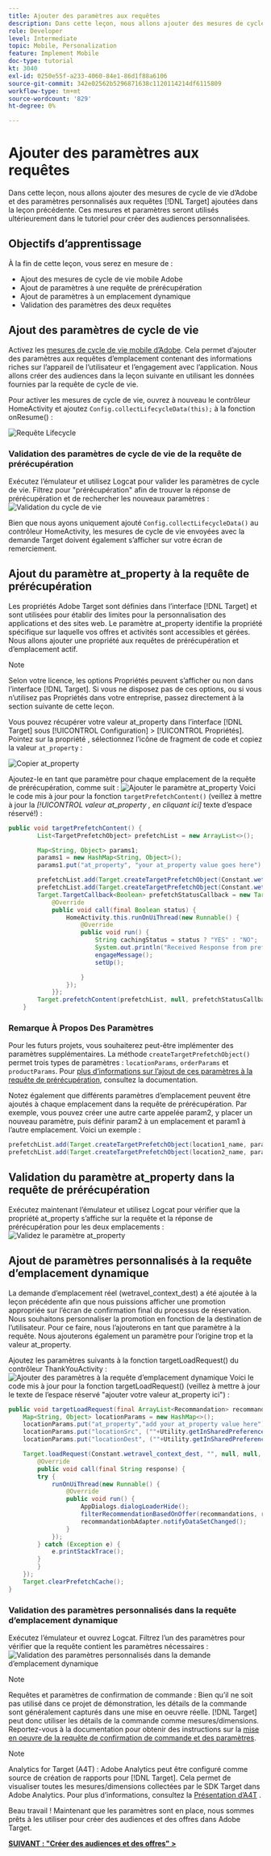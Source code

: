 ```yaml
---
title: Ajouter des paramètres aux requêtes
description: Dans cette leçon, nous allons ajouter des mesures de cycle de vie d’Adobe et des paramètres personnalisés aux requêtes Target ajoutées dans la leçon précédente. Ces mesures et paramètres seront utilisés ultérieurement dans le tutoriel pour créer des audiences personnalisées.
role: Developer
level: Intermediate
topic: Mobile, Personalization
feature: Implement Mobile
doc-type: tutorial
kt: 3040
exl-id: 0250e55f-a233-4060-84e1-86d1f88a6106
source-git-commit: 342e02562b5296871638c1120114214df6115809
workflow-type: tm+mt
source-wordcount: '829'
ht-degree: 0%

---
```


# Ajouter des paramètres aux requêtes

Dans cette leçon, nous allons ajouter des mesures de cycle de vie d’Adobe et des paramètres personnalisés aux requêtes [!DNL Target] ajoutées dans la leçon précédente. Ces mesures et paramètres seront utilisés ultérieurement dans le tutoriel pour créer des audiences personnalisées.

## Objectifs d’apprentissage

À la fin de cette leçon, vous serez en mesure de :

* Ajout des mesures de cycle de vie mobile Adobe
* Ajout de paramètres à une requête de prérécupération
* Ajout de paramètres à un emplacement dynamique
* Validation des paramètres des deux requêtes

## Ajout des paramètres de cycle de vie

Activez les [mesures de cycle de vie mobile d’Adobe](https://experienceleague.adobe.com/docs/mobile-services/android/metrics.html?lang=en). Cela permet d’ajouter des paramètres aux requêtes d’emplacement contenant des informations riches sur l’appareil de l’utilisateur et l’engagement avec l’application. Nous allons créer des audiences dans la leçon suivante en utilisant les données fournies par la requête de cycle de vie.

Pour activer les mesures de cycle de vie, ouvrez à nouveau le contrôleur HomeActivity et ajoutez `Config.collectLifecycleData(this);` à la fonction onResume() :

![Requête Lifecycle](assets/lifecycle_code.jpg)

### Validation des paramètres de cycle de vie de la requête de prérécupération

Exécutez l’émulateur et utilisez Logcat pour valider les paramètres de cycle de vie. Filtrez pour &quot;prérécupération&quot; afin de trouver la réponse de prérécupération et de rechercher les nouveaux paramètres :
![Validation du cycle de vie](assets/lifecycle_validation.jpg)

Bien que nous ayons uniquement ajouté `Config.collectLifecycleData()` au contrôleur HomeActivity, les mesures de cycle de vie envoyées avec la demande Target doivent également s’afficher sur votre écran de remerciement.

## Ajout du paramètre at_property à la requête de prérécupération

Les propriétés Adobe Target sont définies dans l’interface [!DNL Target] et sont utilisées pour établir des limites pour la personnalisation des applications et des sites web. Le paramètre at_property identifie la propriété spécifique sur laquelle vos offres et activités sont accessibles et gérées. Nous allons ajouter une propriété aux requêtes de prérécupération et d’emplacement actif.

>[!NOTE]
>
>Selon votre licence, les options Propriétés peuvent s’afficher ou non dans l’interface [!DNL Target]. Si vous ne disposez pas de ces options, ou si vous n’utilisez pas Propriétés dans votre entreprise, passez directement à la section suivante de cette leçon.

Vous pouvez récupérer votre valeur at_property dans l’interface [!DNL Target] sous [!UICONTROL Configuration] > [!UICONTROL Propriétés].  Pointez sur la propriété , sélectionnez l’icône de fragment de code et copiez la valeur `at_property` :

![Copier at_property](assets/at_property_interface.jpg)

Ajoutez-le en tant que paramètre pour chaque emplacement de la requête de prérécupération, comme suit :
![Ajouter le paramètre at_property](assets/params_at_property.jpg)
Voici le code mis à jour pour la fonction `targetPrefetchContent()` (veillez à mettre à jour la _[!UICONTROL valeur at_property , en cliquant ici]_ texte d’espace réservé!) :

```java
public void targetPrefetchContent() {
        List<TargetPrefetchObject> prefetchList = new ArrayList<>();

        Map<String, Object> params1;
        params1 = new HashMap<String, Object>();
        params1.put("at_property", "your at_property value goes here");

        prefetchList.add(Target.createTargetPrefetchObject(Constant.wetravel_engage_home, params1));
        prefetchList.add(Target.createTargetPrefetchObject(Constant.wetravel_engage_search, params1));
        Target.TargetCallback<Boolean> prefetchStatusCallback = new Target.TargetCallback<Boolean>() {
            @Override
            public void call(final Boolean status) {
                HomeActivity.this.runOnUiThread(new Runnable() {
                    @Override
                    public void run() {
                        String cachingStatus = status ? "YES" : "NO";
                        System.out.println("Received Response from prefetch : " + cachingStatus);
                        engageMessage();
                        setUp();

                    }
                });
            }};
        Target.prefetchContent(prefetchList, null, prefetchStatusCallback);
    }
```

### Remarque À Propos Des Paramètres

Pour les futurs projets, vous souhaiterez peut-être implémenter des paramètres supplémentaires. La méthode `createTargetPrefetchObject()` permet trois types de paramètres : `locationParams`, `orderParams` et `productParams`. Pour [plus d’informations sur l’ajout de ces paramètres à la requête de prérécupération](https://experienceleague.adobe.com/docs/mobile-services/android/target-android/c-mob-target-prefetch-android.html?lang=en), consultez la documentation.

Notez également que différents paramètres d’emplacement peuvent être ajoutés à chaque emplacement dans la requête de prérécupération. Par exemple, vous pouvez créer une autre carte appelée param2, y placer un nouveau paramètre, puis définir param2 à un emplacement et param1 à l’autre emplacement. Voici un exemple :

```java
prefetchList.add(Target.createTargetPrefetchObject(location1_name, params1);
prefetchList.add(Target.createTargetPrefetchObject(location2_name, params2);
```

## Validation du paramètre at_property dans la requête de prérécupération

Exécutez maintenant l’émulateur et utilisez Logcat pour vérifier que la propriété at_property s’affiche sur la requête et la réponse de prérécupération pour les deux emplacements :
![Validez le paramètre at_property](assets/parameters_at_property_validation.jpg)

## Ajout de paramètres personnalisés à la requête d’emplacement dynamique

La demande d’emplacement réel (wetravel_context_dest) a été ajoutée à la leçon précédente afin que nous puissions afficher une promotion appropriée sur l’écran de confirmation final du processus de réservation. Nous souhaitons personnaliser la promotion en fonction de la destination de l’utilisateur. Pour ce faire, nous l’ajouterons en tant que paramètre à la requête. Nous ajouterons également un paramètre pour l’origine trop et la valeur at_property.

Ajoutez les paramètres suivants à la fonction targetLoadRequest() du contrôleur ThankYouActivity :
![Ajouter des paramètres à la requête d’emplacement dynamique](assets/parameters_live_location.jpg)
Voici le code mis à jour pour la fonction targetLoadRequest() (veillez à mettre à jour le texte de l’espace réservé &quot;ajouter votre valeur at_property ici&quot;) :

```java
public void targetLoadRequest(final ArrayList<Recommandation> recommandations) {
    Map<String, Object> locationParams = new HashMap<>();
    locationParams.put("at_property","add your at_property value here");
    locationParams.put("locationSrc", (""+Utility.getInSharedPreference(ThankYouActivity.this,Constant.departure,"")));
    locationParams.put("locationDest", (""+Utility.getInSharedPreference(ThankYouActivity.this,Constant.destination,"")));

    Target.loadRequest(Constant.wetravel_context_dest, "", null, null, locationParams, new Target.TargetCallback<String>() {
        @Override
        public void call(final String response) {
        try {
            runOnUiThread(new Runnable() {
                @Override
                public void run() {
                    AppDialogs.dialogLoaderHide();
                    filterRecommendationBasedOnOffer(recommandations, response);
                    recommandationbAdapter.notifyDataSetChanged();
                }
            });
        } catch (Exception e) {
            e.printStackTrace();
        }
        }
    });
    Target.clearPrefetchCache();
}
```

### Validation des paramètres personnalisés dans la requête d’emplacement dynamique

Exécutez l’émulateur et ouvrez Logcat. Filtrez l’un des paramètres pour vérifier que la requête contient les paramètres nécessaires :
![Validation des paramètres personnalisés dans la demande d’emplacement dynamique](assets/parameters_live_location_validation.jpg)

>[!NOTE]
>
>Requêtes et paramètres de confirmation de commande : Bien qu’il ne soit pas utilisé dans ce projet de démonstration, les détails de la commande sont généralement capturés dans une mise en oeuvre réelle. [!DNL Target] peut donc utiliser les détails de la commande comme mesures/dimensions. Reportez-vous à la documentation pour obtenir des instructions sur la [mise en oeuvre de la requête de confirmation de commande et des paramètres](https://experienceleague.adobe.com/docs/mobile-services/android/target-android/c-target-methods.html?lang=en).

>[!NOTE]
>
>Analytics for Target (A4T) : Adobe Analytics peut être configuré comme source de création de rapports pour [!DNL Target]. Cela permet de visualiser toutes les mesures/dimensions collectées par le SDK Target dans Adobe Analytics. Pour plus d’informations, consultez la [Présentation d’A4T](https://experienceleague.adobe.com/docs/target/using/integrate/a4t/a4t.html?lang=en) .

Beau travail ! Maintenant que les paramètres sont en place, nous sommes prêts à les utiliser pour créer des audiences et des offres dans Adobe Target.

**[SUIVANT : &quot;Créer des audiences et des offres&quot; >](create-audiences-and-offers.md)**
